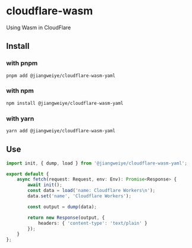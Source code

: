 # cloudflare-wasm

Using Wasm in CloudFlare

## Install

### with pnpm

```bash
pnpm add @jiangweiye/cloudflare-wasm-yaml
```

### with npm

```bash
npm install @jiangweiye/cloudflare-wasm-yaml
```

### with yarn

```bash
yarn add @jiangweiye/cloudflare-wasm-yaml
```

## Use

```typescript
import init, { dump, load } from '@jiangweiye/cloudflare-wasm-yaml';

export default {
    async fetch(request: Request, env: Env): Promise<Response> {
        await init();
        const data = load('name: Cloudflare Workers\n');
        data.set('name', 'Cloudflare Workers');

        const output = dump(data);

        return new Response(output, {
            headers: { 'content-type': 'text/plain' }
        });
    }
};
```
